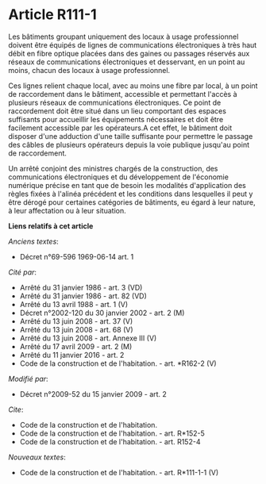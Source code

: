 # Article R111-1

Les bâtiments groupant uniquement des locaux à usage professionnel doivent être équipés de lignes de communications
électroniques à très haut débit en fibre optique placées dans des gaines ou passages réservés aux réseaux de communications
électroniques et desservant, en un point au moins, chacun des locaux à usage professionnel. 

Ces lignes relient chaque local, avec au moins une fibre par local, à un point de raccordement dans le bâtiment, accessible
et permettant l'accès à plusieurs réseaux de communications électroniques. Ce point de raccordement doit être situé dans un
lieu comportant des espaces suffisants pour accueillir les équipements nécessaires et doit être facilement accessible par les
opérateurs.A cet effet, le bâtiment doit disposer d'une adduction d'une taille suffisante pour permettre le passage des
câbles de plusieurs opérateurs depuis la voie publique jusqu'au point de raccordement. 

Un arrêté conjoint des ministres chargés de la construction, des communications électroniques et du développement de
l'économie numérique précise en tant que de besoin les modalités d'application des règles fixées à l'alinéa précédent et les
conditions dans lesquelles il peut y être dérogé pour certaines catégories de bâtiments, eu égard à leur nature, à leur
affectation ou à leur situation.

**Liens relatifs à cet article**

_Anciens textes_:

  - Décret n°69-596 1969-06-14 art. 1

_Cité par_:

  - Arrêté du 31 janvier 1986 - art. 3 (VD)
  - Arrêté du 31 janvier 1986 - art. 82 (VD)
  - Arrêté du 13 avril 1988 - art. 1 (V)
  - Décret n°2002-120 du 30 janvier 2002 - art. 2 (M)
  - Arrêté du 13 juin 2008 - art. 37 (V)
  - Arrêté du 13 juin 2008 - art. 68 (V)
  - Arrêté du 13 juin 2008 - art. Annexe III (V)
  - Arrêté du 17 avril 2009 - art. 2 (M)
  - Arrêté du 11 janvier 2016 - art. 2
  - Code de la construction et de l'habitation. - art. *R162-2 (V)

_Modifié par_:

  - Décret n°2009-52 du 15 janvier 2009 - art. 2

_Cite_:

  - Code de la construction et de l'habitation.
  - Code de la construction et de l'habitation. - art. R*152-5
  - Code de la construction et de l'habitation. - art. R152-4

_Nouveaux textes_:

  - Code de la construction et de l'habitation. - art. R*111-1-1 (V)
